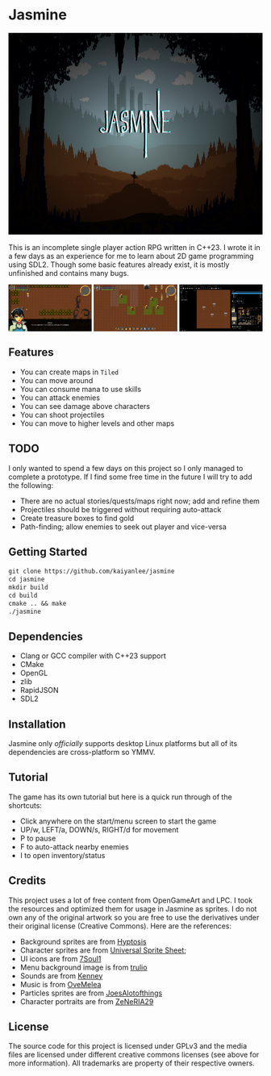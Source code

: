 # Jasmine

<p><img style="width:100%; height:400px;" src="./media/logos/ss1.png"/></p>

This is an incomplete single player action RPG written in C++23. I wrote it in a few days as an experience for me to learn about 2D game programming using SDL2. Though some basic features already exist, it is mostly unfinished and contains many bugs.

<p style="display: flex; flex-wrap: wrap; gap: 4px">
  <img style="width: 32%; flex-grow: 1" alt="Screenshot 1" src="./media/logos/ss0.png"/>
  <img style="width: 32%; flex-grow: 1" alt="Screenshot 2" src="./media/logos/ss2.png"/>
  <img style="width: 32%; flex-grow: 1" alt="Screenshot 3" src="./media/logos/ss3.png"/>
</p>

## Features

- You can create maps in `Tiled`
- You can move around
- You can consume mana to use skills
- You can attack enemies
- You can see damage above characters
- You can shoot projectiles
- You can move to higher levels and other maps

## TODO

I only wanted to spend a few days on this project so I only managed to complete a prototype. If I find some free time in the future I will try to add the following:

- There are no actual stories/quests/maps right now; add and refine them
- Projectiles should be triggered without requiring auto-attack
- Create treasure boxes to find gold
- Path-finding; allow enemies to seek out player and vice-versa

## Getting Started

```
git clone https://github.com/kaiyanlee/jasmine
cd jasmine
mkdir build
cd build
cmake .. && make
./jasmine
```

## Dependencies

- Clang or GCC compiler with C++23 support
- CMake
- OpenGL
- zlib
- RapidJSON
- SDL2

## Installation

Jasmine only _officially_ supports desktop Linux platforms but all of its dependencies are cross-platform so YMMV.

## Tutorial

The game has its own tutorial but here is a quick run through of the shortcuts:

- Click anywhere on the start/menu screen to start the game
- UP/w, LEFT/a, DOWN/s, RIGHT/d for movement
- P to pause
- F to auto-attack nearby enemies
- I to open inventory/status

## Credits

This project uses a lot of free content from OpenGameArt and LPC. I took the resources and optimized them for usage in Jasmine as sprites. I do not own any of the original artwork so you are free to use the derivatives under their original license (Creative Commons). Here are the references:

- Background sprites are from [Hyptosis](https://opengameart.org/content/lots-of-free-2d-tiles-and-sprites-by-hyptosis)
- Character sprites are from [Universal Sprite Sheet](https://github.com/sanderfrenken/Universal-LPC-Spritesheet-Character-Generator);
- UI icons are from [7Soul1](https://opengameart.org/content/496-pixel-art-icons-for-medievalfantasy-rpg)
- Menu background image is from [trulio](https://opengameart.org/content/forest-and-grave)
- Sounds are from [Kenney](https://opengameart.org/content/50-rpg-sound-effects)
- Music is from [OveMelea](https://opengameart.org/content/oves-essential-game-audio-pack-collection-160-files-updated)
- Particles sprites are from [JoesAlotofthings](https://opengameart.org/users/joesalotofthings)
- Character portraits are from [ZeNeRIA29](https://opengameart.org/content/anime-portrait-for-lpc-characters)

## License

The source code for this project is licensed under GPLv3 and the media files are licensed under different creative commons licenses (see above for more information). All trademarks are property of their respective owners.
